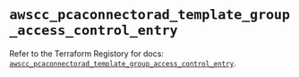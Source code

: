 # `awscc_pcaconnectorad_template_group_access_control_entry`

Refer to the Terraform Registory for docs: [`awscc_pcaconnectorad_template_group_access_control_entry`](https://registry.terraform.io/providers/hashicorp/awscc/0.70.0/docs/resources/pcaconnectorad_template_group_access_control_entry).
